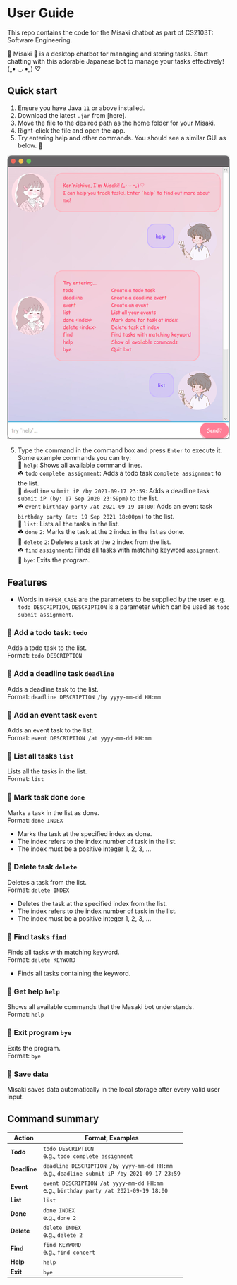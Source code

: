 # User Guide

This repo contains the code for the Misaki chatbot as part of CS2103T: Software Engineering. 

🌸 Misaki 🌸 is a desktop chatbot for managing and storing tasks. Start chatting with this adorable Japanese bot to manage your tasks effectively! („• ◡ •„) ♡

## Quick start
1. Ensure you have Java `11` or above installed.
2. Download the latest `.jar` from [here].
3. Move the file to the desired path as the home folder for your Misaki. 
4. Right-click the file and open the app. 
5. Try entering help and other commands. You should see a similar GUI as below. 🌷

![Image of ](Ui.png)

5. Type the command in the command box and press `Enter` to execute it.
   Some example commands you can try:<br>
🌼 `help`: Shows all available command lines.<br>
☘️ `todo` `complete assignment`: Adds a todo task `complete assignment` to the list.<br>
🌼 `deadline` `submit iP /by 2021-09-17 23:59`: Adds a deadline task `submit iP (by: 17 Sep 2020 23:59pm)` to the list.<br>
☘️ `event` `birthday party /at 2021-09-19 18:00`: Adds an event task `birthday party (at: 19 Sep 2021 18:00pm)` to the list.<br>
🌼 `list`: Lists all the tasks in the list.<br>
☘️ `done` `2`: Marks the task at the `2` index in the list as done.<br>
🌼 `delete` `2`: Deletes a task at the `2` index from the list.<br>
☘️ `find` `assignment`: Finds all tasks with matching keyword `assignment`.<br>
🌼 `bye`: Exits the program.<br>


## Features
* Words in `UPPER_CASE` are the parameters to be supplied by the user. e.g. `todo DESCRIPTION`, `DESCRIPTION` is a parameter which can be used as `todo submit assignment`.

### 🌸 Add a todo task: `todo`
Adds a todo task to the list.<br>
Format: `todo DESCRIPTION`

### 🌸 Add a deadline task `deadline`
Adds a deadline task to the list.<br>
Format: `deadline DESCRIPTION /by yyyy-mm-dd HH:mm`

### 🌸 Add an event task `event`
Adds an event task to the list.<br>
Format: `event DESCRIPTION /at yyyy-mm-dd HH:mm`

### 🌸 List all tasks `list`
Lists all the tasks in the list.<br>
Format: `list`

### 🌸 Mark task done `done`
Marks a task in the list as done.<br>
Format: `done INDEX`
* Marks the task at the specified index as done.
* The index refers to the index number of task in the list.
* The index must be a positive integer 1, 2, 3, ...

### 🌸 Delete task `delete`
Deletes a task from the list.<br>
Format: `delete INDEX`
* Deletes the task at the specified index from the list.
* The index refers to the index number of task in the list.
* The index must be a positive integer 1, 2, 3, ...

### 🌸 Find tasks `find`
Finds all tasks with matching keyword.<br>
Format: `delete KEYWORD`
* Finds all tasks containing the keyword.

### 🌸 Get help `help`
Shows all available commands that the Masaki bot understands.<br>
Format: `help`

### 🌸 Exit program `bye`
Exits the program.<br>
Format: `bye`

### 🌸 Save data
Misaki saves data automatically in the local storage after every valid user input.

## Command summary

Action | Format, Examples
--------|------------------
**Todo** | `todo DESCRIPTION` <br> e.g., `todo complete assignment`
**Deadline** | `deadline DESCRIPTION /by yyyy-mm-dd HH:mm` <br> e.g., `deadline submit iP /by 2021-09-17 23:59`
**Event** | `event DESCRIPTION /at yyyy-mm-dd HH:mm` <br> e.g., `birthday party /at 2021-09-19 18:00`
**List** | `list`
**Done** | `done INDEX`<br> e.g., `done 2`
**Delete** | `delete INDEX`<br> e.g., `delete 2`
**Find** | `find KEYWORD`<br> e.g., `find concert`
**Help** | `help`
**Exit** | `bye`
